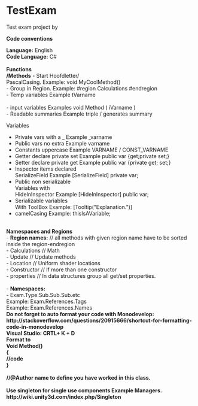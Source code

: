 # TestExam
Test exam project by<br>

<b>Code conventions</b>

<b>Language:</b> English<br>
<b>Code Language:</b> C#<br>
<br>
<b>Functions</b>	
<b>/Methods</b>	- Start Hoofdletter/<br>
  PascalCasing.		Example: void MyCoolMethod()<br>
	- Group in Region.		Example: #region Calculations #endregion<br>
		- Temp variables 		Example tVarname <br>	
		- input variables		Examples void Method ( iVarname )<br>
		- Readable summaries 	Example triple / generates summary<br>

Variables 	
- Private vars	with a _	Example _varname <br>	
- Public vars no extra		Example varname <br>
- Constants uppercase	Example VARNAME / CONST_VARNAME <br>
- Getter declare private set	Example public var {get;private set;} <br>
- Setter declare private get	Example public var {private get; set;} <br>
- Inspector items declared <br>
  SerializeField		Example [SerializeField] private var; <br>
- Public non serializable <br>
  Variables with  <br>
  HideInInspector		Example [HideInInspector] public var; <br>
- Serializable variables <br>
  With ToolBox			Example: [Tooltip("Explanation.")] <br>
- camelCasing 		Example: thisIsAVariable; <br>
 <br>
<b>Namespaces and Regions</b> <br>
- <b>Region names:</b> // all methods with given region name have to be sorted inside the region-endregion <br>
- Calculations // Math <br>
- Update // Update methods <br>
- Location // Uniform shader locations <br>
- Constructor // If more than one constructor <br>
- properties // In data structures group all get/set properties.  <br>
 <br>
- <b>Namespaces:</b> <br>
- Exam.Type.Sub.Sub.Sub.etc <br>
	Example: Exam.References.Tags <br>
	Example: Exam.References.Names <br>
<b>
Do not forget to auto format your code with 	Monodevelop: http://stackoverflow.com/questions/20915666/shortcut-for-formatting-code-in-monodevelop <br>
Visual Studio: CRTL+ K + D <br>
<b>
Format to <br>
Void Method() <br>
{ <br>
	//code <br>
} <br>
 <br>
//@Author name to define you have worked in this class. <br>
 <br>
Use singleton for single use components Example Managers. <br>
http://wiki.unity3d.com/index.php/Singleton <br>
